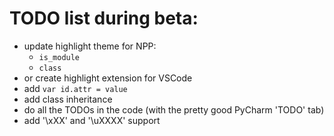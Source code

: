 # TODO list during beta:
* update highlight theme for NPP:
    * `is_module`
    * `class`
* or create highlight extension for VSCode
* add `var id.attr = value`
* add class inheritance
* do all the TODOs in the code (with the pretty good PyCharm 'TODO' tab)
* add '\xXX' and '\uXXXX' support

